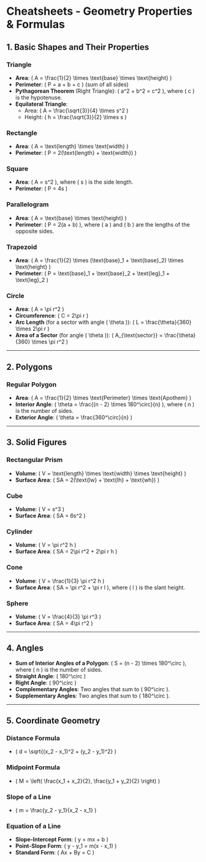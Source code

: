 # Cheatsheets - Geometry Properties & Formulas

## 1. **Basic Shapes and Their Properties**

### **Triangle**
- **Area**: \( A = \frac{1}{2} \times \text{base} \times \text{height} \)
- **Perimeter**: \( P = a + b + c \) (sum of all sides)
- **Pythagorean Theorem** (Right Triangle): \( a^2 + b^2 = c^2 \), where \( c \) is the hypotenuse.
- **Equilateral Triangle**:
    - Area: \( A = \frac{\sqrt{3}}{4} \times s^2 \)
    - Height: \( h = \frac{\sqrt{3}}{2} \times s \)

### **Rectangle**
- **Area**: \( A = \text{length} \times \text{width} \)
- **Perimeter**: \( P = 2(\text{length} + \text{width}) \)

### **Square**
- **Area**: \( A = s^2 \), where \( s \) is the side length.
- **Perimeter**: \( P = 4s \)

### **Parallelogram**
- **Area**: \( A = \text{base} \times \text{height} \)
- **Perimeter**: \( P = 2(a + b) \), where \( a \) and \( b \) are the lengths of the opposite sides.

### **Trapezoid**
- **Area**: \( A = \frac{1}{2} \times (\text{base}_1 + \text{base}_2) \times \text{height} \)
- **Perimeter**: \( P = \text{base}_1 + \text{base}_2 + \text{leg}_1 + \text{leg}_2 \)

### **Circle**
- **Area**: \( A = \pi r^2 \)
- **Circumference**: \( C = 2\pi r \)
- **Arc Length** (for a sector with angle \( \theta \)): \( L = \frac{\theta}{360} \times 2\pi r \)
- **Area of a Sector** (for angle \( \theta \)): \( A_{\text{sector}} = \frac{\theta}{360} \times \pi r^2 \)

---

## 2. **Polygons**

### **Regular Polygon**
- **Area**: \( A = \frac{1}{2} \times \text{Perimeter} \times \text{Apothem} \)
- **Interior Angle**: \( \theta = \frac{(n - 2) \times 180^\circ}{n} \), where \( n \) is the number of sides.
- **Exterior Angle**: \( \theta = \frac{360^\circ}{n} \)

---

## 3. **Solid Figures**

### **Rectangular Prism**
- **Volume**: \( V = \text{length} \times \text{width} \times \text{height} \)
- **Surface Area**: \( SA = 2(\text{lw} + \text{lh} + \text{wh}) \)

### **Cube**
- **Volume**: \( V = s^3 \)
- **Surface Area**: \( SA = 6s^2 \)

### **Cylinder**
- **Volume**: \( V = \pi r^2 h \)
- **Surface Area**: \( SA = 2\pi r^2 + 2\pi r h \)

### **Cone**
- **Volume**: \( V = \frac{1}{3} \pi r^2 h \)
- **Surface Area**: \( SA = \pi r^2 + \pi r l \), where \( l \) is the slant height.

### **Sphere**
- **Volume**: \( V = \frac{4}{3} \pi r^3 \)
- **Surface Area**: \( SA = 4\pi r^2 \)

---

## 4. **Angles**

- **Sum of Interior Angles of a Polygon**: \( S = (n - 2) \times 180^\circ \), where \( n \) is the number of sides.
- **Straight Angle**: \( 180^\circ \)
- **Right Angle**: \( 90^\circ \)
- **Complementary Angles**: Two angles that sum to \( 90^\circ \).
- **Supplementary Angles**: Two angles that sum to \( 180^\circ \).

---

## 5. **Coordinate Geometry**

### **Distance Formula**
- \( d = \sqrt{(x_2 - x_1)^2 + (y_2 - y_1)^2} \)

### **Midpoint Formula**
- \( M = \left( \frac{x_1 + x_2}{2}, \frac{y_1 + y_2}{2} \right) \)

### **Slope of a Line**
- \( m = \frac{y_2 - y_1}{x_2 - x_1} \)

### **Equation of a Line**
- **Slope-Intercept Form**: \( y = mx + b \)
- **Point-Slope Form**: \( y - y_1 = m(x - x_1) \)
- **Standard Form**: \( Ax + By = C \)